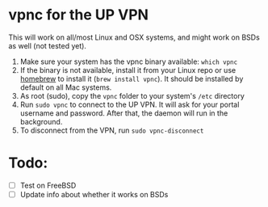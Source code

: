 # vpnc for the UP VPN

This will work on all/most Linux and OSX systems, and might work on BSDs as well (not tested yet).

1. Make sure your system has the vpnc binary available: `which vpnc`
2. If the binary is not available, install it from your Linux repo or use [homebrew](https://brew.sh/ "Homebrew") to install it (`brew install vpnc`). It should be installed by default on all Mac systems.
3. As root (sudo), copy the `vpnc` folder to your system's `/etc` directory
4. Run `sudo vpnc` to connect to the UP VPN. It will ask for your portal username and password. After that, the daemon will run in the background.
5. To disconnect from the VPN, run `sudo vpnc-disconnect`

# Todo:
- [ ] Test on FreeBSD
- [ ] Update info about whether it works on BSDs